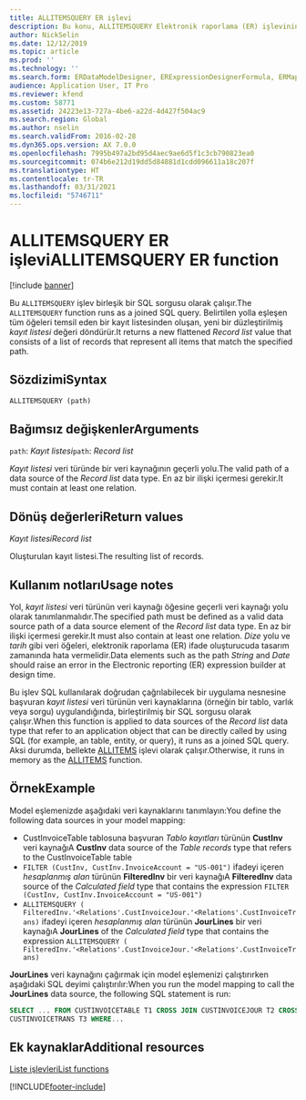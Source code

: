 ```yaml
---
title: ALLITEMSQUERY ER işlevi
description: Bu konu, ALLITEMSQUERY Elektronik raporlama (ER) işlevinin nasıl kullanıldığı hakkında bilgi sağlar.
author: NickSelin
ms.date: 12/12/2019
ms.topic: article
ms.prod: ''
ms.technology: ''
ms.search.form: ERDataModelDesigner, ERExpressionDesignerFormula, ERMappedFormatDesigner, ERModelMappingDesigner
audience: Application User, IT Pro
ms.reviewer: kfend
ms.custom: 58771
ms.assetid: 24223e13-727a-4be6-a22d-4d427f504ac9
ms.search.region: Global
ms.author: nselin
ms.search.validFrom: 2016-02-28
ms.dyn365.ops.version: AX 7.0.0
ms.openlocfilehash: 7995b497a2bd95d4aec9ae6d5f1c3cb790823ea0
ms.sourcegitcommit: 074b6e212d19dd5d84881d1cdd096611a18c207f
ms.translationtype: HT
ms.contentlocale: tr-TR
ms.lasthandoff: 03/31/2021
ms.locfileid: "5746711"
---
```

# <a name="allitemsquery-er-function"></a><span data-ttu-id="2118d-103">ALLITEMSQUERY ER işlevi</span><span class="sxs-lookup"><span data-stu-id="2118d-103">ALLITEMSQUERY ER function</span></span>

[!include [banner](../includes/banner.md)]

<span data-ttu-id="2118d-104">Bu `ALLITEMSQUERY` işlev birleşik bir SQL sorgusu olarak çalışır.</span><span class="sxs-lookup"><span data-stu-id="2118d-104">The `ALLITEMSQUERY` function runs as a joined SQL query.</span></span> <span data-ttu-id="2118d-105">Belirtilen yolla eşleşen tüm öğeleri temsil eden bir kayıt listesinden oluşan, yeni bir düzleştirilmiş *kayıt listesi* değeri döndürür.</span><span class="sxs-lookup"><span data-stu-id="2118d-105">It returns a new flattened *Record list* value that consists of a list of records that represent all items that match the specified path.</span></span>

## <a name="syntax"></a><span data-ttu-id="2118d-106">Sözdizimi</span><span class="sxs-lookup"><span data-stu-id="2118d-106">Syntax</span></span>

```vb
ALLITEMSQUERY (path)
```

## <a name="arguments"></a><span data-ttu-id="2118d-107">Bağımsız değişkenler</span><span class="sxs-lookup"><span data-stu-id="2118d-107">Arguments</span></span>

<span data-ttu-id="2118d-108">`path`: *Kayıt listesi*</span><span class="sxs-lookup"><span data-stu-id="2118d-108">`path`: *Record list*</span></span>

<span data-ttu-id="2118d-109">*Kayıt listesi* veri türünde bir veri kaynağının geçerli yolu.</span><span class="sxs-lookup"><span data-stu-id="2118d-109">The valid path of a data source of the *Record list* data type.</span></span> <span data-ttu-id="2118d-110">En az bir ilişki içermesi gerekir.</span><span class="sxs-lookup"><span data-stu-id="2118d-110">It must contain at least one relation.</span></span>

## <a name="return-values"></a><span data-ttu-id="2118d-111">Dönüş değerleri</span><span class="sxs-lookup"><span data-stu-id="2118d-111">Return values</span></span>

<span data-ttu-id="2118d-112">*Kayıt listesi*</span><span class="sxs-lookup"><span data-stu-id="2118d-112">*Record list*</span></span>

<span data-ttu-id="2118d-113">Oluşturulan kayıt listesi.</span><span class="sxs-lookup"><span data-stu-id="2118d-113">The resulting list of records.</span></span>

## <a name="usage-notes"></a><span data-ttu-id="2118d-114">Kullanım notları</span><span class="sxs-lookup"><span data-stu-id="2118d-114">Usage notes</span></span>

<span data-ttu-id="2118d-115">Yol, *kayıt listesi* veri türünün veri kaynağı öğesine geçerli veri kaynağı yolu olarak tanımlanmalıdır.</span><span class="sxs-lookup"><span data-stu-id="2118d-115">The specified path must be defined as a valid data source path of a data source element of the *Record list* data type.</span></span> <span data-ttu-id="2118d-116">En az bir ilişki içermesi gerekir.</span><span class="sxs-lookup"><span data-stu-id="2118d-116">It must also contain at least one relation.</span></span> <span data-ttu-id="2118d-117">*Dize* yolu ve *tarih* gibi veri öğeleri, elektronik raporlama (ER) ifade oluşturucuda tasarım zamanında hata vermelidir.</span><span class="sxs-lookup"><span data-stu-id="2118d-117">Data elements such as the path *String* and *Date* should raise an error in the Electronic reporting (ER) expression builder at design time.</span></span>

<span data-ttu-id="2118d-118">Bu işlev SQL kullanılarak doğrudan çağrılabilecek bir uygulama nesnesine başvuran *kayıt listesi* veri türünün veri kaynaklarına (örneğin bir tablo, varlık veya sorgu) uygulandığında, birleştirilmiş bir SQL sorgusu olarak çalışır.</span><span class="sxs-lookup"><span data-stu-id="2118d-118">When this function is applied to data sources of the *Record list* data type that refer to an application object that can be directly called by using SQL (for example, an table, entity, or query), it runs as a joined SQL query.</span></span> <span data-ttu-id="2118d-119">Aksi durumda, bellekte [ALLITEMS](er-functions-list-allitems.md) işlevi olarak çalışır.</span><span class="sxs-lookup"><span data-stu-id="2118d-119">Otherwise, it runs in memory as the [ALLITEMS](er-functions-list-allitems.md) function.</span></span>

## <a name="example"></a><span data-ttu-id="2118d-120">Örnek</span><span class="sxs-lookup"><span data-stu-id="2118d-120">Example</span></span>

<span data-ttu-id="2118d-121">Model eşlemenizde aşağıdaki veri kaynaklarını tanımlayın:</span><span class="sxs-lookup"><span data-stu-id="2118d-121">You define the following data sources in your model mapping:</span></span>

- <span data-ttu-id="2118d-122">CustInvoiceTable tablosuna başvuran *Tablo kayıtları* türünün **CustInv** veri kaynağı</span><span class="sxs-lookup"><span data-stu-id="2118d-122">A **CustInv** data source of the *Table records* type that refers to the CustInvoiceTable table</span></span>
- <span data-ttu-id="2118d-123">`FILTER (CustInv, CustInv.InvoiceAccount = "US-001")` ifadeyi içeren *hesaplanmış alan* türünün **FilteredInv** bir veri kaynağı</span><span class="sxs-lookup"><span data-stu-id="2118d-123">A **FilteredInv** data source of the *Calculated field* type that contains the expression `FILTER (CustInv, CustInv.InvoiceAccount = "US-001")`</span></span>
- <span data-ttu-id="2118d-124">`ALLITEMSQUERY ( FilteredInv.'<Relations'.CustInvoiceJour.'<Relations'.CustInvoiceTrans)` ifadeyi içeren *hesaplanmış alan* türünün **JourLines** bir veri kaynağı</span><span class="sxs-lookup"><span data-stu-id="2118d-124">A **JourLines** of the *Calculated field* type that contains the expression `ALLITEMSQUERY ( FilteredInv.'<Relations'.CustInvoiceJour.'<Relations'.CustInvoiceTrans)`</span></span>

<span data-ttu-id="2118d-125">**JourLines** veri kaynağını çağırmak için model eşlemenizi çalıştırırken aşağıdaki SQL deyimi çalıştırılır:</span><span class="sxs-lookup"><span data-stu-id="2118d-125">When you run the model mapping to call the **JourLines** data source, the following SQL statement is run:</span></span>

```sql
SELECT ... FROM CUSTINVOICETABLE T1 CROSS JOIN CUSTINVOICEJOUR T2 CROSS JOIN
CUSTINVOICETRANS T3 WHERE...
```

## <a name="additional-resources"></a><span data-ttu-id="2118d-126">Ek kaynaklar</span><span class="sxs-lookup"><span data-stu-id="2118d-126">Additional resources</span></span>

[<span data-ttu-id="2118d-127">Liste işlevleri</span><span class="sxs-lookup"><span data-stu-id="2118d-127">List functions</span></span>](er-functions-category-list.md)


[!INCLUDE[footer-include](../../../includes/footer-banner.md)]